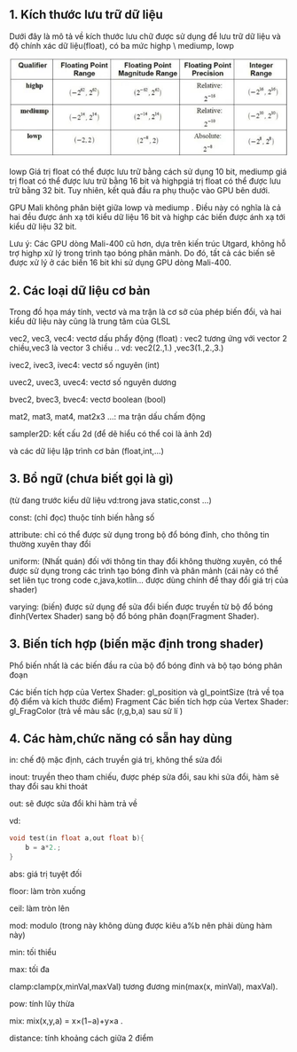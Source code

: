 # 
## 1. Kích thước lưu trữ dữ liệu
Dưới đây là mô tả về kích thước lưu chữ
được sử dụng để lưu trữ dữ liệu và độ chính xác dữ liệu(float), có ba mức highp \ mediump, lowp

![N|Solid](https://raw.githubusercontent.com/volionamdp/learnOpengl/master/image/640.jpg)

lowp Giá trị float có thể được lưu trữ bằng cách sử dụng 10 bit, mediump giá trị float có thể được lưu trữ bằng 16 bit và highpgiá trị float có thể được lưu trữ bằng  32 bit. Tuy nhiên, kết quả đầu ra phụ thuộc vào GPU bên dưới.

GPU Mali không phân biệt giữa lowp và mediump . Điều này có nghĩa là cả hai đều được ánh xạ tới kiểu dữ liệu 16 bit và highp các biến được ánh xạ tới kiểu dữ liệu 32 bit.

Lưu ý: Các GPU dòng Mali-400 cũ hơn, dựa trên kiến ​​trúc Utgard, không hỗ trợ highp xử lý trong trình tạo bóng phân mảnh. Do đó, tất cả các biến sẽ được xử lý ở các biến 16 bit khi sử dụng GPU dòng Mali-400.


## 2. Các loại dữ liệu cơ bản

Trong đồ họa máy tính, vectơ và ma trận là cơ sở của phép biến đổi, và hai kiểu dữ liệu này cũng là trung tâm của GLSL

vec2, vec3, vec4: vectơ dấu phẩy động (float) : vec2 tương ứng với vector 2 chiều,vec3 là vector 3 chiều .. vd: vec2(2.,1.) ,vec3(1.,2.,3.)

ivec2, ivec3, ivec4: vectơ số nguyên (int)

uvec2, uvec3, uvec4: vectơ số nguyên dương

bvec2, bvec3, bvec4: vectơ boolean (bool)

mat2, mat3, mat4, mat2x3 ...: ma trận dấu chấm động

sampler2D: kết cấu 2d (để dẽ hiểu có thể coi là ảnh 2d)

và các dữ liệu lập trình cơ bản (float,int,...)

## 3. Bổ ngữ (chưa biết gọi là gì)
(từ đang trước kiểu dữ liệu vd:trong java static,const ...)

const: (chỉ đọc) thuộc tính biến hằng số

attribute: chỉ có thể được sử dụng trong bộ đổ bóng đỉnh, cho thông tin thường xuyên thay đổi

uniform: (Nhất quán) đối với thông tin thay đổi không thường xuyên, có thể được sử dụng trong các trình tạo bóng đỉnh và phân mảnh (cái này có thể set liên tục trong code c,java,kotlin... được dùng chính để thay đổi giá trị của shader)

varying: (biến) được sử dụng để sửa đổi biến được truyền từ bộ đổ bóng đỉnh(Vertex Shader) sang bộ đổ bóng phân đoạn(Fragment Shader).

## 3. Biến tích hợp (biến mặc định trong shader)
Phổ biến nhất là các biến đầu ra của bộ đổ bóng đỉnh và bộ tạo bóng phân đoạn

Các biến tích hợp của Vertex Shader: gl_position và gl_pointSize (trả về tọa độ điểm và kích thước điểm)
Fragment Các biến tích hợp của Vertex Shader: gl_FragColor (trả về màu sắc (r,g,b,a) sau sử lí )

## 4. Các hàm,chức năng có sẵn hay dùng
in: chế độ mặc định, cách truyền giá trị, không thể sửa đổi

inout: truyền theo tham chiếu, được phép sửa đổi, sau khi sửa đổi, hàm sẽ thay đổi sau khi thoát

out:  sẽ được sửa đổi khi hàm trả về

vd: 
```c
void test(in float a,out float b){
    b = a*2.;
}
```
    
abs: giá trị tuyệt đối

floor: làm tròn xuống

ceil: làm tròn lên

mod: modulo  (trong này không dùng được kiêu a%b nên phải dùng hàm này)

min: tối thiểu

max: tối đa

clamp:clamp(x,minVal,maxVal) tương đương  min(max(x, minVal), maxVal).

pow: tính lũy thừa

mix: mix(x,y,a) =  x×(1−a)+y×a .

distance: tính khoảng cách giữa 2 điểm
